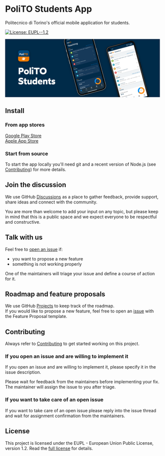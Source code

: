 # PoliTO Students App

Politecnico di Torino's official mobile application for students.

[![License: EUPL--1.2](https://img.shields.io/badge/License-EUPL--1.2-brightgreen.svg)](./LICENSE.md)

![Hero image with iOS and Android screenshots](./assets/readme-hero.png)

## Install

### From app stores

[Google Play Store](https://play.google.com/store/apps/details?id=it.polito.students)  
[Apple App Store](https://apps.apple.com/us/app/polito-students/id6443913305)

### Start from source

To start the app locally you'll need git and a recent version of Node.js (see [Contributing](./CONTRIBUTING.md#project-setup)) for more details.

## Join the discussion

We use GitHub [Discussions](https://github.com/polito/students-app/discussions) as a place to gather feedback, provide support, share ideas and connect with the community.

You are more than welcome to add your input on any topic, but please keep in mind that this is a public space and we expect everyone to be respectful and constructive.

## Talk with us

Feel free to [open an issue](https://github.com/polito/students-app/issues/new/choose) if:

- you want to propose a new feature
- something is not working properly

One of the maintainers will triage your issue and define a course of action for it.

## Roadmap and feature proposals

We use GitHub [Projects](https://github.com/orgs/polito/projects/2) to keep track of the roadmap.  
If you would like to propose a new feature, feel free to open an [issue](https://github.com/polito/students-app/issues/new) with the Feature Proposal template.

## Contributing

Always refer to [Contributing](./CONTRIBUTING.md) to get started working on this project.

### If you open an issue and are willing to implement it

If you open an issue and are willing to implement it, please specify it in the issue description.

Please wait for feedback from the maintainers before implementing your fix. The maintainer will assign the issue to you after triage.

### If you want to take care of an open issue

If you want to take care of an open issue please reply into the issue thread and wait for assignment confirmation from the maintainers.

## License

This project is licensed under the EUPL - European Union Public License, version 1.2. Read the [full license](./LICENSE.md) for details.
